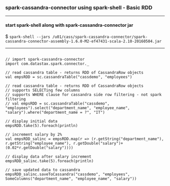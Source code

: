 ### spark-cassandra-connector using spark-shell - Basic RDD

---

#### start spark-shell along with spark-cassandra-connector jar
$ `spark-shell --jars /u01/cass/spark-cassandra-connector/spark-cassandra-connector-assembly-1.6.0-M2-ef47431-scala-2.10-20160504.jar`

---

```

// import spark-cassandra-connector
import com.datastax.spark.connector._

// read cassandra table - returns RDD of CassandraRow objects
val empsRDD = sc.cassandraTable("cassdemo", "employees")

// read cassandra table - returns RDD of CassandraRow objects
// supports SELECTing few columns
// supports WHERE clause for cassandra side row filtering - not spark filtering
// val empsRDD = sc.cassandraTable("cassdemo", "employees").select("department_name", "employee_name", "salary").where("department_name = ?", "IT")

// display initial data
empsRDD.take(5).foreach(println)

// increment salary by 2%
val empsRDD_salinc = empsRDD.map(r => (r.getString("department_name"), r.getString("employee_name"), r.getDouble("salary")+(0.02*r.getDouble("salary"))))

// display data after salary increment
empsRDD_salinc.take(5).foreach(println)

// save updated data to cassandra
empsRDD_salinc.saveToCassandra("cassdemo", "employees", SomeColumns("department_name", "employee_name", "salary"))

```


